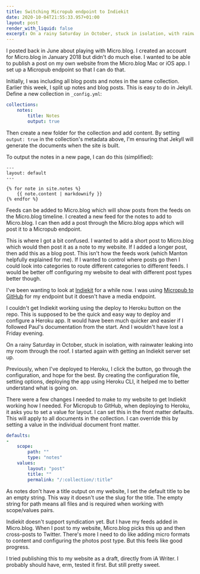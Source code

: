 ```yaml
---
title: Switching Micropub endpoint to Indiekit
date: 2020-10-04T21:55:33.957+01:00
layout: post
render_with_liquid: false
excerpt: On a rainy Saturday in October, stuck in isolation, with rainwater leaking into my room through the roof.
---
```

I posted back in June about playing with Micro.blog. I created an account for Micro.blog in January 2018 but didn't do much else. I wanted to be able to publish a post on my own website from the Micro.blog Mac or iOS app. I set up a Micropub endpoint so that I can do that.

Initially, I was including all blog posts and notes in the same collection. Earlier this week, I split up notes and blog posts. This is easy to do in Jekyll. Define a new collection in `_config.yml`:

```yaml
collections:
    notes:
        title: Notes
        output: true
```

Then create a new folder for the collection and add content. By setting `output: true` in the collection's metadata above, I'm ensuring that Jekyll will generate the documents when the site is built.

To output the notes in a new page, I can do this (simplified):

```liquid
---
layout: default
---

{% for note in site.notes %}
    {{ note.content | markdownify }}
{% endfor %}
```

Feeds can be added to Micro.blog which will show posts from the feeds on the Micro.blog timeline. I created a new feed for the notes to add to Micro.blog. I can then add a post through the Micro.blog apps which will post it to a Micropub endpoint.

This is where I got a bit confused. I wanted to add a short post to Micro.blog which would then post it as a note to my website. If I added a longer post, then add this as a blog post. This isn't how the feeds work (which Manton helpfully explained for me). If I wanted to control where posts go then I could look into categories to route different categories to different feeds. I would be better off configuring my website to deal with different post types better though.

I've been wanting to look at [Indiekit](https://github.com/getindiekit/indiekit) for a while now. I was using [Micropub to GitHub](https://github.com/voxpelli/webpage-micropub-to-github) for my endpoint but it doesn't have a media endpoint.

I couldn't get Indiekit working using the deploy to Heroku button on the repo. This is supposed to be the quick and easy way to deploy and configure a Heroku app. It would have been much quicker and easier if I followed Paul's documentation from the start. And I wouldn't have lost a Friday evening.

On a rainy Saturday in October, stuck in isolation, with rainwater leaking into my room through the roof. I started again with getting an Indiekit server set up.

Previously, when I've deployed to Heroku, I click the button, go through the configuration, and hope for the best. By creating the configuration file, setting options, deploying the app using Heroku CLI, it helped me to better understand what is going on.

There were a few changes I needed to make to my website to get Indiekit working how I needed. For Micropub to GitHub, when deploying to Heroku, it asks you to set a value for layout. I can set this in the front matter defaults. This will apply to all documents in the collection. I can override this by setting a value in the individual document front matter.

```yaml
defaults:
-
    scope:
        path: ""
        type: "notes"
    values:
        layout: "post"
        title: ""
        permalink: "/:collection/:title"
```

As notes don't have a title output on my website, I set the default title to be an empty string. This way it doesn't use the slug for the title. The empty string for path means all files and is required when working with scope/values pairs.

Indiekit doesn't support syndication yet. But I have my feeds added in Micro.blog. When I post to my website, Micro.blog picks this up and then cross-posts to Twitter. There's more I need to do like adding micro formats to content and configuring the photos post type. But this feels like good progress.

I tried publishing this to my website as a draft, directly from iA Writer. I probably should have, erm, tested it first. But still pretty sweet.
